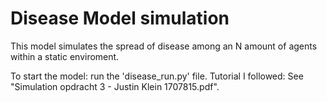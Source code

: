 # Disease Model simulation

This model simulates the spread of disease among an N amount of agents within a static enviroment.

To start the model: run the 'disease_run.py' file.
Tutorial I followed: See "Simulation opdracht 3 - Justin Klein 1707815.pdf".
